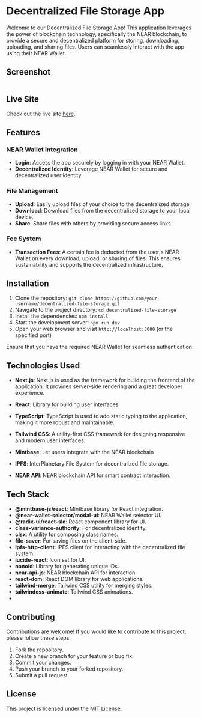 # Decentralized File Storage App

Welcome to our Decentralized File Storage App! This application leverages the power of blockchain technology, specifically the NEAR blockchain, to provide a secure and decentralized platform for storing, downloading, uploading, and sharing files. Users can seamlessly interact with the app using their NEAR Wallet.

## Screenshot

![]()

## Live Site

Check out the live site [here](URL).

## Features

### NEAR Wallet Integration

- **Login**: Access the app securely by logging in with your NEAR Wallet.
- **Decentralized Identity**: Leverage NEAR Wallet for secure and decentralized user identity.

### File Management

- **Upload**: Easily upload files of your choice to the decentralized storage.
- **Download**: Download files from the decentralized storage to your local device.
- **Share**: Share files with others by providing secure access links.

### Fee System

- **Transaction Fees**: A certain fee is deducted from the user's NEAR Wallet on every download, upload, or sharing of files. This ensures sustainability and supports the decentralized infrastructure.

## Installation

1. Clone the repository: `git clone https://github.com/your-username/decentralized-file-storage.git`
2. Navigate to the project directory: `cd decentralized-file-storage`
3. Install the dependencies: `npm install`
4. Start the development server: `npm run dev`
5. Open your web browser and visit `http://localhost:3000` (or the specified port)

Ensure that you have the required NEAR Wallet for seamless authentication.

## Technologies Used

- **Next.js**: Next.js is used as the framework for building the frontend of the application. It provides server-side rendering and a great developer experience.

- **React**: Library for building user interfaces.

- **TypeScript**: TypeScript is used to add static typing to the application, making it more robust and maintainable.

- **Tailwind CSS**: A utility-first CSS framework for designing responsive and modern user interfaces.

- **Mintbase**: Let users integrate with the NEAR blockchain

- **IPFS**: InterPlanetary File System for decentralized file storage.

- **NEAR API**: NEAR blockchain API for smart contract interaction.

## Tech Stack

- **@mintbase-js/react**: Mintbase library for React integration.
- **@near-wallet-selector/modal-ui**: NEAR Wallet selector UI.
- **@radix-ui/react-slo**: React component library for UI.
- **class-variance-authority**: For decentralized identity.
- **clsx**: A utility for composing class names.
- **file-saver**: For saving files on the client-side.
- **ipfs-http-client**: IPFS client for interacting with the decentralized file system.
- **lucide-react**: Icon set for UI.
- **nanoid**: Library for generating unique IDs.
- **near-api-js**: NEAR blockchain API for interaction.
- **react-dom**: React DOM library for web applications.
- **tailwind-merge**: Tailwind CSS utility for merging styles.
- **tailwindcss-animate**: Tailwind CSS animations.
-

## Contributing

Contributions are welcome! If you would like to contribute to this project, please follow these steps:

1. Fork the repository.
2. Create a new branch for your feature or bug fix.
3. Commit your changes.
4. Push your branch to your forked repository.
5. Submit a pull request.

## License

This project is licensed under the [MIT License](LICENSE).
